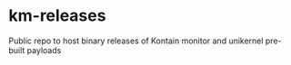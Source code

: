 # km-releases
Public repo to host binary releases of Kontain monitor and unikernel pre-built payloads
